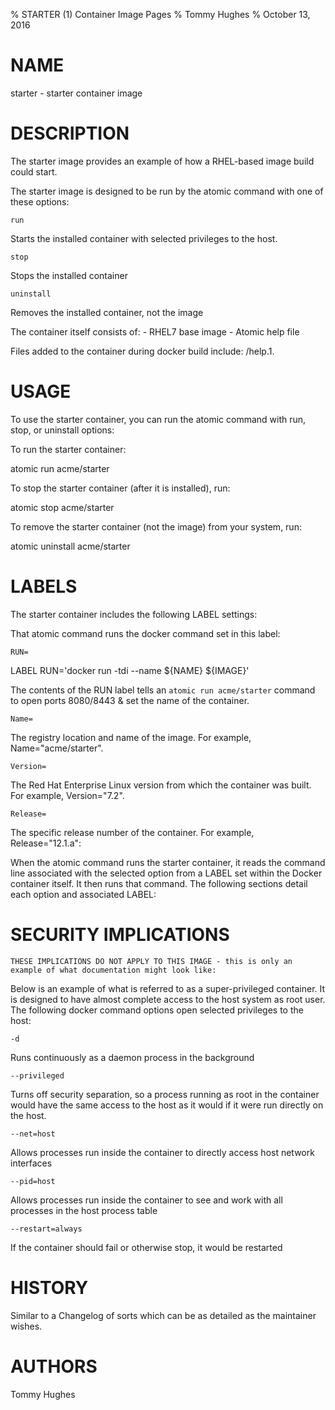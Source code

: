 % STARTER (1) Container Image Pages
% Tommy Hughes
% October 13, 2016

# NAME
starter \- starter container image

# DESCRIPTION
The starter image provides an example of how a RHEL-based image build could start.

The starter image is designed to be run by the atomic command with one of these options:

`run`

Starts the installed container with selected privileges to the host.

`stop`

Stops the installed container

`uninstall`

Removes the installed container, not the image

The container itself consists of:
    - RHEL7 base image
    - Atomic help file

Files added to the container during docker build include: /help.1.

# USAGE
To use the starter container, you can run the atomic command with run, stop, or uninstall options:

To run the starter container:

  atomic run acme/starter

To stop the starter container (after it is installed), run:

  atomic stop acme/starter

To remove the starter container (not the image) from your system, run:

  atomic uninstall acme/starter

# LABELS
The starter container includes the following LABEL settings:

That atomic command runs the docker command set in this label:

`RUN=`

  LABEL RUN='docker run -tdi --name ${NAME} ${IMAGE}'

  The contents of the RUN label tells an `atomic run acme/starter` command to open ports 8080/8443 & set the name of the container.

`Name=`

The registry location and name of the image. For example, Name="acme/starter".

`Version=`

The Red Hat Enterprise Linux version from which the container was built. For example, Version="7.2".

`Release=`

The specific release number of the container. For example, Release="12.1.a":

When the atomic command runs the starter container, it reads the command line associated with the selected option
from a LABEL set within the Docker container itself. It then runs that command. The following sections detail
each option and associated LABEL:

# SECURITY IMPLICATIONS
`THESE IMPLICATIONS DO NOT APPLY TO THIS IMAGE - this is only an example of what documentation might look like:`

Below is an example of what is referred to as a super-privileged container. It is designed to have almost complete
access to the host system as root user. The following docker command options open selected privileges to the host:

`-d`

Runs continuously as a daemon process in the background

`--privileged`

Turns off security separation, so a process running as root in the container would have the same access to the
host as it would if it were run directly on the host.

`--net=host`

Allows processes run inside the container to directly access host network interfaces

`--pid=host`

Allows processes run inside the container to see and work with all processes in the host process table

`--restart=always`

If the container should fail or otherwise stop, it would be restarted

# HISTORY
Similar to a Changelog of sorts which can be as detailed as the maintainer wishes.

# AUTHORS
Tommy Hughes

